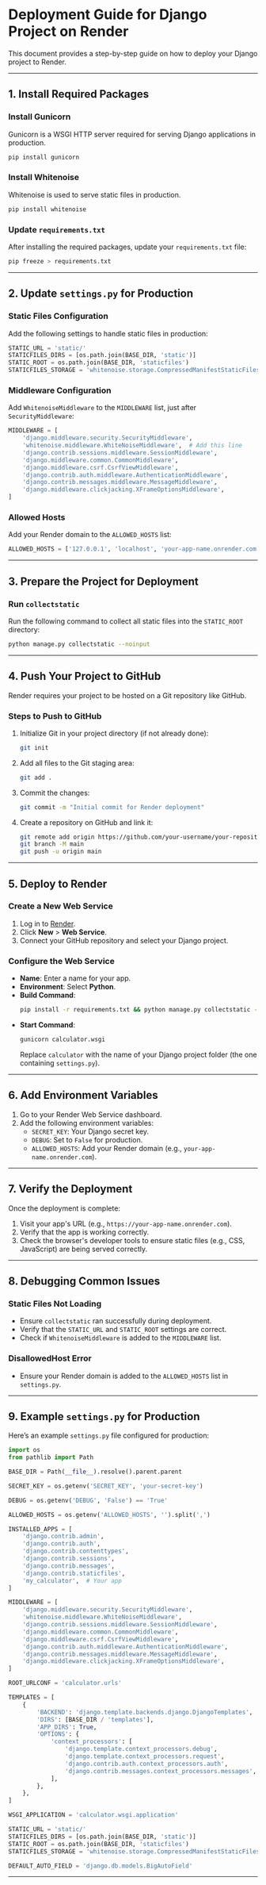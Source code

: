 # Deployment Guide for Django Project on Render

This document provides a step-by-step guide on how to deploy your Django project to Render.

---

## 1. Install Required Packages

### Install Gunicorn

Gunicorn is a WSGI HTTP server required for serving Django applications in production.

```bash
pip install gunicorn
```

### Install Whitenoise

Whitenoise is used to serve static files in production.

```bash
pip install whitenoise
```

### Update `requirements.txt`

After installing the required packages, update your `requirements.txt` file:

```bash
pip freeze > requirements.txt
```

---

## 2. Update `settings.py` for Production

### Static Files Configuration

Add the following settings to handle static files in production:

```python
STATIC_URL = 'static/'
STATICFILES_DIRS = [os.path.join(BASE_DIR, 'static')]
STATIC_ROOT = os.path.join(BASE_DIR, 'staticfiles')
STATICFILES_STORAGE = 'whitenoise.storage.CompressedManifestStaticFilesStorage'
```

### Middleware Configuration

Add `WhitenoiseMiddleware` to the `MIDDLEWARE` list, just after `SecurityMiddleware`:

```python
MIDDLEWARE = [
    'django.middleware.security.SecurityMiddleware',
    'whitenoise.middleware.WhiteNoiseMiddleware',  # Add this line
    'django.contrib.sessions.middleware.SessionMiddleware',
    'django.middleware.common.CommonMiddleware',
    'django.middleware.csrf.CsrfViewMiddleware',
    'django.contrib.auth.middleware.AuthenticationMiddleware',
    'django.contrib.messages.middleware.MessageMiddleware',
    'django.middleware.clickjacking.XFrameOptionsMiddleware',
]
```

### Allowed Hosts

Add your Render domain to the `ALLOWED_HOSTS` list:

```python
ALLOWED_HOSTS = ['127.0.0.1', 'localhost', 'your-app-name.onrender.com']
```

---

## 3. Prepare the Project for Deployment

### Run `collectstatic`

Run the following command to collect all static files into the `STATIC_ROOT` directory:

```bash
python manage.py collectstatic --noinput
```

---

## 4. Push Your Project to GitHub

Render requires your project to be hosted on a Git repository like GitHub.

### Steps to Push to GitHub

1. Initialize Git in your project directory (if not already done):
   ```bash
   git init
   ```
2. Add all files to the Git staging area:
   ```bash
   git add .
   ```
3. Commit the changes:
   ```bash
   git commit -m "Initial commit for Render deployment"
   ```
4. Create a repository on GitHub and link it:
   ```bash
   git remote add origin https://github.com/your-username/your-repository.git
   git branch -M main
   git push -u origin main
   ```

---

## 5. Deploy to Render

### Create a New Web Service

1. Log in to [Render](https://render.com/).
2. Click **New** > **Web Service**.
3. Connect your GitHub repository and select your Django project.

### Configure the Web Service

- **Name**: Enter a name for your app.
- **Environment**: Select **Python**.
- **Build Command**:
  ```bash
  pip install -r requirements.txt && python manage.py collectstatic --noinput
  ```
- **Start Command**:
  ```bash
  gunicorn calculator.wsgi
  ```
  Replace `calculator` with the name of your Django project folder (the one containing `settings.py`).

---

## 6. Add Environment Variables

1. Go to your Render Web Service dashboard.
2. Add the following environment variables:
   - `SECRET_KEY`: Your Django secret key.
   - `DEBUG`: Set to `False` for production.
   - `ALLOWED_HOSTS`: Add your Render domain (e.g., `your-app-name.onrender.com`).

---

## 7. Verify the Deployment

Once the deployment is complete:

1. Visit your app's URL (e.g., `https://your-app-name.onrender.com`).
2. Verify that the app is working correctly.
3. Check the browser's developer tools to ensure static files (e.g., CSS, JavaScript) are being served correctly.

---

## 8. Debugging Common Issues

### Static Files Not Loading

- Ensure `collectstatic` ran successfully during deployment.
- Verify that the `STATIC_URL` and `STATIC_ROOT` settings are correct.
- Check if `WhitenoiseMiddleware` is added to the `MIDDLEWARE` list.

### DisallowedHost Error

- Ensure your Render domain is added to the `ALLOWED_HOSTS` list in `settings.py`.

---

## 9. Example `settings.py` for Production

Here’s an example `settings.py` file configured for production:

```python
import os
from pathlib import Path

BASE_DIR = Path(__file__).resolve().parent.parent

SECRET_KEY = os.getenv('SECRET_KEY', 'your-secret-key')

DEBUG = os.getenv('DEBUG', 'False') == 'True'

ALLOWED_HOSTS = os.getenv('ALLOWED_HOSTS', '').split(',')

INSTALLED_APPS = [
    'django.contrib.admin',
    'django.contrib.auth',
    'django.contrib.contenttypes',
    'django.contrib.sessions',
    'django.contrib.messages',
    'django.contrib.staticfiles',
    'my_calculator',  # Your app
]

MIDDLEWARE = [
    'django.middleware.security.SecurityMiddleware',
    'whitenoise.middleware.WhiteNoiseMiddleware',
    'django.contrib.sessions.middleware.SessionMiddleware',
    'django.middleware.common.CommonMiddleware',
    'django.middleware.csrf.CsrfViewMiddleware',
    'django.contrib.auth.middleware.AuthenticationMiddleware',
    'django.contrib.messages.middleware.MessageMiddleware',
    'django.middleware.clickjacking.XFrameOptionsMiddleware',
]

ROOT_URLCONF = 'calculator.urls'

TEMPLATES = [
    {
        'BACKEND': 'django.template.backends.django.DjangoTemplates',
        'DIRS': [BASE_DIR / 'templates'],
        'APP_DIRS': True,
        'OPTIONS': {
            'context_processors': [
                'django.template.context_processors.debug',
                'django.template.context_processors.request',
                'django.contrib.auth.context_processors.auth',
                'django.contrib.messages.context_processors.messages',
            ],
        },
    },
]

WSGI_APPLICATION = 'calculator.wsgi.application'

STATIC_URL = 'static/'
STATICFILES_DIRS = [os.path.join(BASE_DIR, 'static')]
STATIC_ROOT = os.path.join(BASE_DIR, 'staticfiles')
STATICFILES_STORAGE = 'whitenoise.storage.CompressedManifestStaticFilesStorage'

DEFAULT_AUTO_FIELD = 'django.db.models.BigAutoField'
```

---
